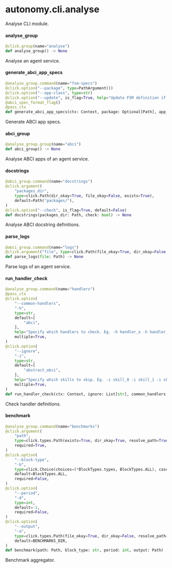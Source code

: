 <a id="autonomy.cli.analyse"></a>

# autonomy.cli.analyse

Analyse CLI module.

<a id="autonomy.cli.analyse.analyse_group"></a>

#### analyse`_`group

```python
@click.group(name="analyse")
def analyse_group() -> None
```

Analyse an agent service.

<a id="autonomy.cli.analyse.generate_abci_app_specs"></a>

#### generate`_`abci`_`app`_`specs

```python
@analyse_group.command(name="fsm-specs")
@click.option("--package", type=PathArgument())
@click.option("--app-class", type=str)
@click.option("--update", is_flag=True, help="Update FSM definition if check fails.")
@abci_spec_format_flag()
@pass_ctx
def generate_abci_app_specs(ctx: Context, package: Optional[Path], app_class: Optional[str], spec_format: str, update: bool) -> None
```

Generate ABCI app specs.

<a id="autonomy.cli.analyse.abci_group"></a>

#### abci`_`group

```python
@analyse_group.group(name="abci")
def abci_group() -> None
```

Analyse ABCI apps of an agent service.

<a id="autonomy.cli.analyse.docstrings"></a>

#### docstrings

```python
@abci_group.command(name="docstrings")
@click.argument(
    "packages_dir",
    type=click.Path(dir_okay=True, file_okay=False, exists=True),
    default=Path("packages/"),
)
@click.option("--check", is_flag=True, default=False)
def docstrings(packages_dir: Path, check: bool) -> None
```

Analyse ABCI docstring definitions.

<a id="autonomy.cli.analyse.parse_logs"></a>

#### parse`_`logs

```python
@abci_group.command(name="logs")
@click.argument("file", type=click.Path(file_okay=True, dir_okay=False, exists=True))
def parse_logs(file: Path) -> None
```

Parse logs of an agent service.

<a id="autonomy.cli.analyse.run_handler_check"></a>

#### run`_`handler`_`check

```python
@analyse_group.command(name="handlers")
@pass_ctx
@click.option(
    "--common-handlers",
    "-h",
    type=str,
    default=[
        "abci",
    ],
    help="Specify which handlers to check. Eg. -h handler_a -h handler_b -h handler_c",
    multiple=True,
)
@click.option(
    "--ignore",
    "-i",
    type=str,
    default=[
        "abstract_abci",
    ],
    help="Specify which skills to skip. Eg. -i skill_0 -i skill_1 -i skill_2",
    multiple=True,
)
def run_handler_check(ctx: Context, ignore: List[str], common_handlers: List[str]) -> None
```

Check handler definitions.

<a id="autonomy.cli.analyse.benchmark"></a>

#### benchmark

```python
@analyse_group.command(name="benchmarks")
@click.argument(
    "path",
    type=click.types.Path(exists=True, dir_okay=True, resolve_path=True),
    required=True,
)
@click.option(
    "--block-type",
    "-b",
    type=click.Choice(choices=(*BlockTypes.types, BlockTypes.ALL), case_sensitive=True),
    default=BlockTypes.ALL,
    required=False,
)
@click.option(
    "--period",
    "-d",
    type=int,
    default=-1,
    required=False,
)
@click.option(
    "--output",
    "-o",
    type=click.types.Path(file_okay=True, dir_okay=False, resolve_path=True),
    default=BENCHMARKS_DIR,
)
def benchmark(path: Path, block_type: str, period: int, output: Path) -> None
```

Benchmark aggregator.

